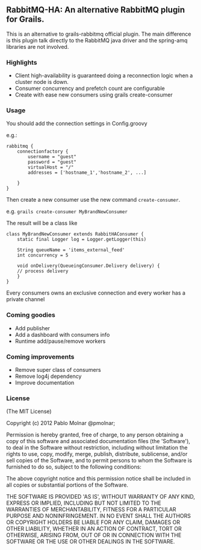 ## RabbitMQ-HA: An alternative RabbitMQ plugin for Grails.

This is an alternative to grails-rabbitmq official plugin. The main difference is this plugin talk directly to the RabbitMQ java driver and the spring-amq libraries are not involved.

### Highlights
+ Client high-availability is guaranteed doing a reconnection logic when a cluster node is down.
+ Consumer concurrency and prefetch count are configurable
+ Create with ease new consumers using grails create-consumer


### Usage
You should add the connection settings in Config.groovy

e.g.:

    rabbitmq {
        connectionfactory {
            username = "guest"
            password = "guest"
            virtualHost = "/"
            addresses = ['hostname_1','hostname_2', ...]

        }
    }


Then create a new consumer use the new command `create-consumer`.

e.g.
`grails create-consumer MyBrandNewConsumer`

The result will be a class like


    class MyBrandNewConsumer extends RabbitHAConsumer {
        static final Logger log = Logger.getLogger(this)

        String queueName = 'items_external_feed'
        int concurrency = 5

        void onDelivery(QueueingConsumer.Delivery delivery) {
    	// process delivery
        }
    }

Every consumers owns an exclusive connection and every worker has a private channel

### Coming goodies
+ Add publisher
+ Add a dashboard with consumers info
+ Runtime add/pause/remove workers

### Coming improvements
+ Remove super class of consumers
+ Remove log4j dependency
+ Improve documentation


### License

(The MIT License)

Copyright (c) 2012 Pablo Molnar @pmolnar;

Permission is hereby granted, free of charge, to any person obtaining
a copy of this software and associated documentation files (the
'Software'), to deal in the Software without restriction, including
without limitation the rights to use, copy, modify, merge, publish,
distribute, sublicense, and/or sell copies of the Software, and to
permit persons to whom the Software is furnished to do so, subject to
the following conditions:

The above copyright notice and this permission notice shall be
included in all copies or substantial portions of the Software.

THE SOFTWARE IS PROVIDED 'AS IS', WITHOUT WARRANTY OF ANY KIND,
EXPRESS OR IMPLIED, INCLUDING BUT NOT LIMITED TO THE WARRANTIES OF
MERCHANTABILITY, FITNESS FOR A PARTICULAR PURPOSE AND NONINFRINGEMENT.
IN NO EVENT SHALL THE AUTHORS OR COPYRIGHT HOLDERS BE LIABLE FOR ANY
CLAIM, DAMAGES OR OTHER LIABILITY, WHETHER IN AN ACTION OF CONTRACT,
TORT OR OTHERWISE, ARISING FROM, OUT OF OR IN CONNECTION WITH THE
SOFTWARE OR THE USE OR OTHER DEALINGS IN THE SOFTWARE.